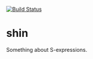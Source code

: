 
[![Build Status](https://travis-ci.org/memoways/shin.svg?branch=master)](https://travis-ci.org/memoways/shin)

# shin

Something about S-expressions.

